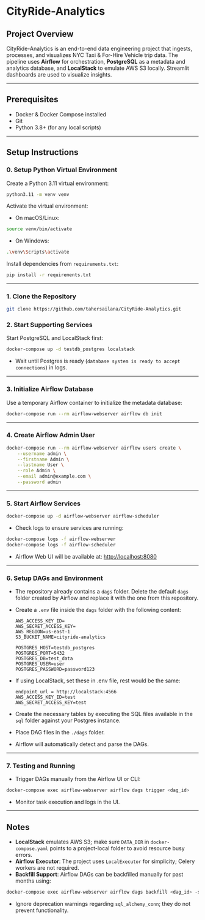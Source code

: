 # CityRide-Analytics

## Project Overview
CityRide-Analytics is an end-to-end data engineering project that ingests, processes, and visualizes NYC Taxi & For-Hire Vehicle trip data. The pipeline uses **Airflow** for orchestration, **PostgreSQL** as a metadata and analytics database, and **LocalStack** to emulate AWS S3 locally. Streamlit dashboards are used to visualize insights.

---

## Prerequisites
- Docker & Docker Compose installed
- Git
- Python 3.8+ (for any local scripts)

---

## Setup Instructions

### 0. Setup Python Virtual Environment
Create a Python 3.11 virtual environment:

```bash
python3.11 -m venv venv
```

Activate the virtual environment:

- On macOS/Linux:

```bash
source venv/bin/activate
```

- On Windows:

```bash
.\venv\Scripts\activate
```

Install dependencies from `requirements.txt`:

```bash
pip install -r requirements.txt
```

---

### 1. Clone the Repository
```bash
git clone https://github.com/tahersailana/CityRide-Analytics.git
```

### 2. Start Supporting Services
Start PostgreSQL and LocalStack first:

```bash
docker-compose up -d testdb_postgres localstack
```

- Wait until Postgres is ready (`database system is ready to accept connections`) in logs.

---

### 3. Initialize Airflow Database
Use a temporary Airflow container to initialize the metadata database:

```bash
docker-compose run --rm airflow-webserver airflow db init
```

---

### 4. Create Airflow Admin User
```bash
docker-compose run --rm airflow-webserver airflow users create \
    --username admin \
    --firstname Admin \
    --lastname User \
    --role Admin \
    --email admin@example.com \
    --password admin
```

---

### 5. Start Airflow Services
```bash
docker-compose up -d airflow-webserver airflow-scheduler
```

- Check logs to ensure services are running:

```bash
docker-compose logs -f airflow-webserver
docker-compose logs -f airflow-scheduler
```

- Airflow Web UI will be available at: [http://localhost:8080](http://localhost:8080)

---

### 6. Setup DAGs and Environment

- The repository already contains a `dags` folder. Delete the default `dags` folder created by Airflow and replace it with the one from this repository.

- Create a `.env` file inside the `dags` folder with the following content:
  ```
  AWS_ACCESS_KEY_ID=
  AWS_SECRET_ACCESS_KEY=
  AWS_REGION=us-east-1
  S3_BUCKET_NAME=cityride-analytics

  POSTGRES_HOST=testdb_postgres
  POSTGRES_PORT=5432
  POSTGRES_DB=test_data
  POSTGRES_USER=user
  POSTGRES_PASSWORD=password123
  ```

- If using LocalStack, set these in .env file, rest would be the same:
  ```
  endpoint_url = http://localstack:4566
  AWS_ACCESS_KEY_ID=test
  AWS_SECRET_ACCESS_KEY=test
  ```

- Create the necessary tables by executing the SQL files available in the `sql` folder against your Postgres instance.

- Place DAG files in the `./dags` folder.
- Airflow will automatically detect and parse the DAGs.

---

### 7. Testing and Running
- Trigger DAGs manually from the Airflow UI or CLI:

```bash
docker-compose exec airflow-webserver airflow dags trigger <dag_id>
```

- Monitor task execution and logs in the UI.

---

## Notes
- **LocalStack** emulates AWS S3; make sure `DATA_DIR` in `docker-compose.yaml` points to a project-local folder to avoid resource busy errors.
- **Airflow Executor**: The project uses `LocalExecutor` for simplicity; Celery workers are not required.
- **Backfill Support**: Airflow DAGs can be backfilled manually for past months using:

```bash
docker-compose exec airflow-webserver airflow dags backfill <dag_id> -s <start_date> -e <end_date>
```

- Ignore deprecation warnings regarding `sql_alchemy_conn`; they do not prevent functionality.
